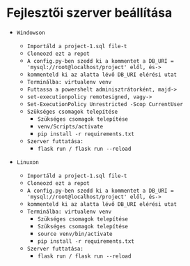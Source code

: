 # Fejlesztői szerver beállítása

- `Windowson`
    - `Importáld a project-1.sql file-t`
    - `Cloneozd ezt a repot`
    - `A config.py-ben szedd ki a kommentet a DB_URI = 'mysql://root@localhost/project' elől, és->`
    - `kommenteld ki az alatta lévő DB_URI elérési utat`
    - `Terminálba: virtualenv venv`
    - `Futtassa a powershelt adminisztrátorként, majd->`
    - `set-executionpolicy remotesigned, vagy->` 
    - `Set-ExecutionPolicy Unrestricted -Scop CurrentUser`
    - `Szükséges csomagok telepítése`
        - `Szükséges csomagok telepítése`
        - `venv/Scripts/activate`
        - `pip install -r requirements.txt`
    - `Szerver futtatása:`
        - `flask run / flask run --reload`
    
- `Linuxon`
    - `Importáld a project-1.sql file-t`
    - `Cloneozd ezt a repot`
    - `A config.py-ben szedd ki a kommentet a DB_URI = 'mysql://root@localhost/project' elől, és->`
    - `kommenteld ki az alatta lévő DB_URI elérési utat`
    - `Terminálba: virtualenv venv`
        - `Szükséges csomagok telepítése`
        - `Szükséges csomagok telepítése`
        - `source venv/bin/activate`
        - `pip install -r requirements.txt`
    - `Szerver futtatása:`
        - `flask run / flask run --reload`
    




